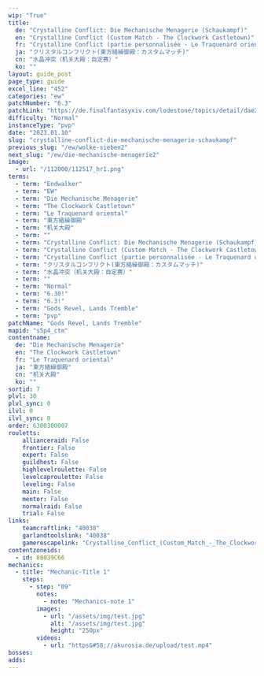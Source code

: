 ```yaml
---
wip: "True"
title:
  de: "Crystalline Conflict: Die Mechanische Menagerie (Schaukampf)"
  en: "Crystalline Conflict (Custom Match - The Clockwork Castletown)"
  fr: "Crystalline Conflict (partie personnalisée - Le Traquenard oriental)"
  ja: "クリスタルコンフリクト(東方絡繰御殿：カスタムマッチ)"
  cn: "水晶冲突（机关大殿：自定赛）"
  ko: ""
layout: guide_post
page_type: guide
excel_line: "452"
categories: "ew"
patchNumber: "6.3"
patchLink: "https://de.finalfantasyxiv.com/lodestone/topics/detail/dae2739d1e0f4508dc8bf0f6f30a5f4b50d23d0a"
difficulty: "Normal"
instanceType: "pvp"
date: "2023.01.10"
slug: "crystalline-conflict-die-mechanische-menagerie-schaukampf"
previous_slug: "/ew/wolke-sieben2"
next_slug: "/ew/die-mechanische-menagerie2"
image:
  - url: "/112000/112517_hr1.png"
terms:
  - term: "Endwalker"
  - term: "EW"
  - term: "Die Mechanische Menagerie"
  - term: "The Clockwork Castletown"
  - term: "Le Traquenard oriental"
  - term: "東方絡繰御殿"
  - term: "机关大殿"
  - term: ""
  - term: "Crystalline Conflict: Die Mechanische Menagerie (Schaukampf)"
  - term: "Crystalline Conflict (Custom Match - The Clockwork Castletown)"
  - term: "Crystalline Conflict (partie personnalisée - Le Traquenard oriental)"
  - term: "クリスタルコンフリクト(東方絡繰御殿：カスタムマッチ)"
  - term: "水晶冲突（机关大殿：自定赛）"
  - term: ""
  - term: "Normal"
  - term: "6.30!"
  - term: "6.3!"
  - term: "Gods Revel, Lands Tremble"
  - term: "pvp"
patchName: "Gods Revel, Lands Tremble"
mapid: "s5p4_ctm"
contentname:
  de: "Die Mechanische Menagerie"
  en: "The Clockwork Castletown"
  fr: "Le Traquenard oriental"
  ja: "東方絡繰御殿"
  cn: "机关大殿"
  ko: ""
sortid: 7
plvl: 30
plvl_sync: 0
ilvl: 0
ilvl_sync: 0
order: 6300300007
rouletts:
    allianceraid: False
    frontier: False
    expert: False
    guildhest: False
    highlevelroulette: False
    levelcaproulette: False
    leveling: False
    main: False
    mentor: False
    normalraid: False
    trial: False
links:
    teamcraftlink: "40038"
    garlandtoolslink: "40038"
    gamerescapelink: "Crystalline_Conflict_(Custom_Match_-_The_Clockwork_Castletown)"
contentzoneids:
  - id: 80039C66
mechanics:
  - title: "Mechanic-Title 1"
    steps:
      - step: "09"
        notes:
          - note: "Mechanics-note 1"
        images:
          - url: "/assets/img/test.jpg"
            alt: "/assets/img/test.jpg"
            height: "250px"
        videos:
          - url: "https&#58;//akurosia.de/upload/test.mp4"
bosses:
adds:
---
```

